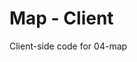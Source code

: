 <!-- <p align="center"> -->
<!--     <img src=".imgs/showcase.png" width="300" /> -->
<!-- </p> -->

# Map - Client

Client-side code for 04-map
